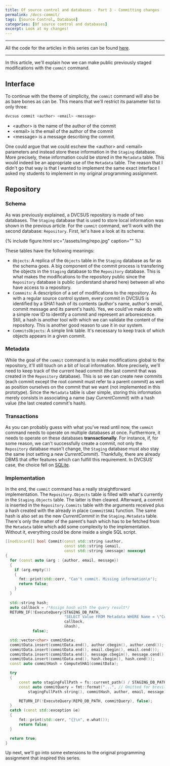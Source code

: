 ```yaml
---
title: Of source control and databases - Part 3 - Committing changes
permalink: /dvcs-commit/
tags: [Source Control, Database]
categories: [Of source control and databases]
excerpt: Look at my changes!
---
```


---

All the code for the articles in this series can be found [here](https://github.com/faouellet/DVCSUS).

---

In this article, we'll explain how we can make public previously staged modifications with the ```commit``` command.

## Interface

To continue with the theme of simplicity, the ```commit``` command will also be as bare bones as can be. This means that we'll restrict its parameter list to only three:

```bash
dvcsus commit <author> <email> <message>
```

* \<author> is the name of the author of the commit
* \<email> is the email of the author of the commit
* \<message> is a message describing the commit.

One could argue that we could eschew the \<author> and \<email> parameters and instead store these information in the ```Staging``` database. More precisely, these information could be stored in the ```Metadata``` table. This would indeed be an appropriate use of the ```Metadata``` table. The reason that I didn't go that way is that I wanted to implement the same exact interface I asked my students to implement in my original programming assignment.

## Repository

### Schema

As was previously explained, a DVCSUS repository is made of two databases. The ```Staging``` database that is used to store local information was shown in the previous article. For the ```commit``` command, we'll work with the second database: ```Repository```. First, let's have a look at its schema:

{%
  include figure.html
  src="/assets/img/repo.jpg"
  caption=""
%}

These tables have the following meanings:

* ```Objects```: A replica of the ```Objects``` table in the ```Staging``` database as far as the schema goes. A big component of the commit process is transfering the objects in the ```Staging``` database to the ```Repository``` database. This is what makes the modifications to the repository public since the ```Repository``` database is public (understand shared here) between all who have access to a repository.
* ```Commmits```: A description of a set of modifications to the repository. As with a regular source control system, every commit in DVCSUS is identified by a SHA1 hash of its contents (author's name, author's email, commit message and its parent's hash). Yes, we could've make do with a simple row ID to identify a commit and represent an arborescence. Still, a hash is another tool with which we can validate the content of the repository. This is another good reason to use it in our system.
* ```CommitsObjects```: A simple link table. It's necessary to keep track of which objects appears in a given commit.

### Metadata

While the goal of the ```commit``` command is to make modifications global to the repository, it'll still touch on a bit of local information. More precisely, we'll need to keep track of the current head commit (the last commit that was created in the ```Repository``` database). This is so we can create new commits (each commit except the root commit must refer to a parent commit) as well as position ourselves on the commit that we want (not implemented in this prototype). Since the ```Metadata``` table is uber simple, storing this information merely consists in associating a name (say *CurrentCommit*) with a hash value (the last created commit's hash).

### Transactions

As you can probably guess with what you've read until now, the ```commit``` command needs to operate on multiple databases at once. Furthermore, it needs to operate on these databases **transactionally**. For instance, if, for some reason, we can't successfully create a commit, not only the ```Repository``` database musn't change, the ```Staging``` database must also stay the same (not setting a new *CurrentCommit*). Thankfully, there are already DBMS that offer features which can fulfill this requirement. In DVCSUS' case, the choice fell on [SQLite](https://www.sqlite.org/index.html).

### Implementation

In the end, the ```commit``` command has a really straightforward implementation. The ```Repository.Objects``` table is filled with what's currently in the ```Staging.Objects``` table. The latter is then cleared. Afterward, a commit is inserted in the ```Repository.Commits``` table with the arguments received plus a hash created with the already in place ```CommmitSHA1``` function. The same hash is also set as the new *CurrentCommit* in the ```Staging.Metadata``` table. There's only the matter of the parent's hash which has to be fetched from the ```Metadata``` table which add some complexity to the implementation. Without it, everything could be done inside a single SQL script.

```cpp
[[nodiscard]] bool Commit(const std::string &author, 
                          const std::string &email, 
                          const std::string &message) noexcept
{
  for (const auto &arg : {author, email, message})
  {
    if (arg.empty())
    {
      fmt::print(std::cerr, "Can't commit. Missing information\n");
      return false;
    }
  }
    
  std::string hash;
  auto callback = /*Assign hash with the query result*/
  RETURN_IF(!ExecuteQuery(STAGING_DB_PATH, 
                          "SELECT Value FROM Metadata WHERE Name = \"CurrentCommit\";", 
                          callback, 
                          &hash), 
            false);

  std::vector<char> commitData;
  commitData.insert(commitData.end(), author.cbegin(), author.cend());
  commitData.insert(commitData.end(), email.cbegin(), email.cend());
  commitData.insert(commitData.end(), message.cbegin(), message.cend());
  commitData.insert(commitData.end(), hash.cbegin(), hash.cend());
  const auto commitHash = ComputeSHA1(commitData);

  try
  {
      const auto stagingFullPath = fs::current_path() / STAGING_DB_PATH;
      const auto commitQuery = fmt::format("...", // Omitted for brevity
          stagingFullPath.string(), commitHash, author, email, message);

      RETURN_IF(!ExecuteQuery(REPO_DB_PATH, commitQuery), false);
  }
  catch (const std::exception &e)
  {
      fmt::print(std::cerr, "{}\n", e.what());
      return false;
  }

  return true;
}
```

Up next, we'll go into some extensions to the original programming assignment that inspired this series.
